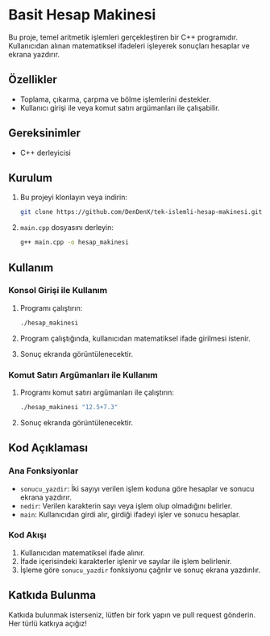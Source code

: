 # Basit Hesap Makinesi

Bu proje, temel aritmetik işlemleri gerçekleştiren bir C++ programıdır. Kullanıcıdan alınan matematiksel ifadeleri işleyerek sonuçları hesaplar ve ekrana yazdırır.

## Özellikler

- Toplama, çıkarma, çarpma ve bölme işlemlerini destekler.
- Kullanıcı girişi ile veya komut satırı argümanları ile çalışabilir.

## Gereksinimler

- C++ derleyicisi

## Kurulum

1. Bu projeyi klonlayın veya indirin:
    ```sh
    git clone https://github.com/DenDenX/tek-islemli-hesap-makinesi.git
    ```
2. `main.cpp` dosyasını derleyin:
    ```sh
    g++ main.cpp -o hesap_makinesi
    ```

## Kullanım

### Konsol Girişi ile Kullanım

1. Programı çalıştırın:
    ```sh
    ./hesap_makinesi
    ```

2. Program çalıştığında, kullanıcıdan matematiksel ifade girilmesi istenir.

3. Sonuç ekranda görüntülenecektir.

### Komut Satırı Argümanları ile Kullanım

1. Programı komut satırı argümanları ile çalıştırın:
    ```sh
    ./hesap_makinesi "12.5+7.3"
    ```

2. Sonuç ekranda görüntülenecektir.

## Kod Açıklaması

### Ana Fonksiyonlar

- `sonucu_yazdir`: İki sayıyı verilen işlem koduna göre hesaplar ve sonucu ekrana yazdırır.
- `nedir`: Verilen karakterin sayı veya işlem olup olmadığını belirler.
- `main`: Kullanıcıdan girdi alır, girdiği ifadeyi işler ve sonucu hesaplar.

### Kod Akışı

1. Kullanıcıdan matematiksel ifade alınır.
2. İfade içerisindeki karakterler işlenir ve sayılar ile işlem belirlenir.
3. İşleme göre `sonucu_yazdir` fonksiyonu çağrılır ve sonuç ekrana yazdırılır.

## Katkıda Bulunma

Katkıda bulunmak isterseniz, lütfen bir fork yapın ve pull request gönderin. Her türlü katkıya açığız!

